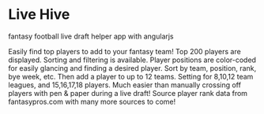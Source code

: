 Live Hive
========================

fantasy football live draft helper app with angularjs

Easily find top players to add to your fantasy team! Top 200 players are displayed. Sorting and filtering is available. Player positions are color-coded for easily glancing and finding a desired player.
Sort by team, position, rank, bye week, etc. Then add a player to up to 12 teams.
Setting for 8,10,12 team leagues, and 15,16,17,18 players.
Much easier than manually crossing off players with pen & paper during a live draft!
Source player rank data from fantasypros.com with many more sources to come!
